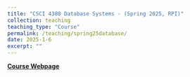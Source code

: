 ```yaml
---
title: "CSCI 4380 Database Systems - (Spring 2025, RPI)"
collection: teaching
teaching_type: "Course"
permalink: /teaching/spring25database/
date: 2025-1-6
excerpt: ""
---
```


[**Course Webpage**](https://www.cs.rpi.edu/academics/courses/spring25/csci4380/)